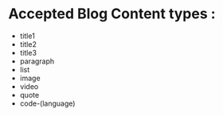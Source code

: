 # Accepted Blog Content types :
- title1
- title2
- title3
- paragraph
- list
- image
- video
- quote
- code-(language)